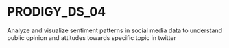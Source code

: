 # PRODIGY_DS_04
Analyze and visualize sentiment patterns in social media data to understand public opinion and attitudes towards specific topic in twitter

